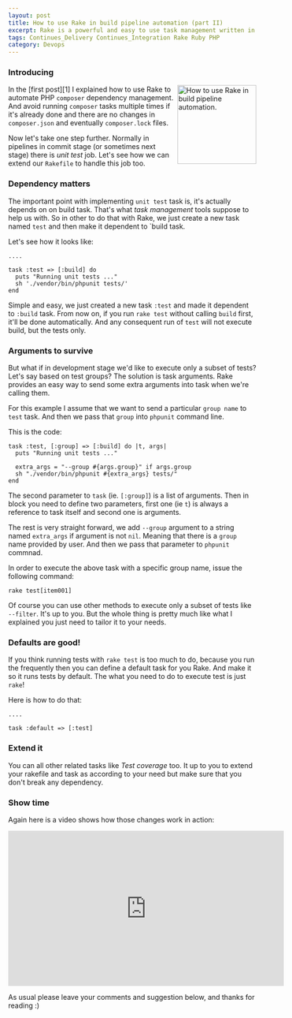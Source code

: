 ```yaml
---
layout: post
title: How to use Rake in build pipeline automation (part II)
excerpt: Rake is a powerful and easy to use task management written in Ruby. Let's see how we can use Rake in build pipelines. Part II
tags: Continues_Delivery Continues_Integration Rake Ruby PHP
category: Devops
---
```


### Introducing

<img width='160' src="{{ site.url }}/img/ruby-logo.png" alt="How to use Rake in build pipeline automation." title="How to use Rake in build pipeline automation." align="right" />

In the [first post][1] I explained how to use Rake to automate PHP `composer` dependency management. And avoid running `composer` tasks multiple times if it's already done and there are no changes in `composer.json` and eventually `composer.lock` files.

Now let's take one step further. Normally in pipelines in commit stage (or sometimes next stage) there is *unit test* job. Let's see how we can extend our `Rakefile` to handle this job too.

<div class="ads"> 
    <ins class="adsbygoogle" style="display:block" data-ad-client="ca-pub-7360583392867579" data-ad-slot="4587256441" data-ad-format="rectangle"></ins> 
</div> 
<script> (adsbygoogle = window.adsbygoogle || []).push({}); </script>

### Dependency matters

The important point with implementing `unit test` task is, it's actually depends on on build task. That's what *task management* tools suppose to help us with. So in other to do that with Rake, we just create a new task named `test` and then make it dependent to `build task.

Let's see how it looks like:

    ....

    task :test => [:build] do
      puts "Running unit tests ..."
      sh './vendor/bin/phpunit tests/'
    end

Simple and easy, we just created a new task `:test` and made it dependent to `:build` task. From now on, if you run `rake test` without calling `build` first, it'll be done automatically. And any consequent run of `test` will not execute build, but the tests only.

### Arguments to survive

But what if in development stage we'd like to execute only a subset of tests? Let's say based on test groups? The solution is task arguments. Rake provides an easy way to send some extra arguments into task when we're calling them.

For this example I assume that we want to send a particular `group name` to `test` task. And then we pass that `group` into `phpunit` command line.

This is the code:

    task :test, [:group] => [:build] do |t, args|
      puts "Running unit tests ..."

      extra_args = "--group #{args.group}" if args.group
      sh "./vendor/bin/phpunit #{extra_args} tests/"
    end

The second parameter to `task` (ie. `[:group]`) is a list of arguments. Then in block you need to define two parameters, first one (ie `t`) is always a reference to task itself and second one is arguments.

The rest is very straight forward, we add `--group` argument to a string named `extra_args` if argument is not `nil`. Meaning that there is a `group` name provided by user. And then we pass that parameter to `phpunit` commnad.

In order to execute the above task with a specific group name, issue the following command:

    rake test[item001]

Of course you can use other methods to execute only a subset of tests like `--filter`. It's up to you. But the whole thing is pretty much like what I explained you just need to tailor it to your needs.

<div class="ads"> 
    <ins class="adsbygoogle" style="display:block" data-ad-client="ca-pub-7360583392867579" data-ad-slot="4587256441" data-ad-format="horizontal"></ins> 
</div> 
<script> (adsbygoogle = window.adsbygoogle || []).push({}); </script>

### Defaults are good!

If you think running tests with `rake test` is too much to do, because you run the frequently then you can define a default task for you Rake. And make it so it runs tests by default. The what you need to do to execute test is just `rake`!

Here is how to do that:

    ....

    task :default => [:test]

### Extend it

You can all other related tasks like *Test coverage* too. It up to you to extend your rakefile and task as according to your need but make sure that you don't break any dependency.

### Show time

Again here is a video shows how those changes work in action:

<iframe width="560" height="315" src="https://www.youtube.com/embed/UrqLsuDIHFg" frameborder="0" allowfullscreen></iframe>

As usual please leave your comments and suggestion below, and thanks for reading :)

